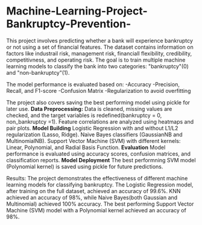 # Machine-Learning-Project-Bankruptcy-Prevention-
This project involves predicting whether a bank will experience bankruptcy or not using a set of financial features. The dataset contains information on factors like industrail risk, management risk, financiall flexibility, credibility, competitivness, and operating risk. The goal is to train multiple machine learning models to classify the bank into two categories: "bankruptcy"(0) and "non-bankruptcy"(1).

The model performance is evaluated based on:
-Accuracy
-Precision, Recall, and F1-score
-Confusion Matrix
-Regularization to avoid overfitting

The project also covers saving the best performing model using pickle for later use.
**Data Preprocessing:**
Data is cleaned, missing values are checked, and the target variables is redefined(bankruptcy = 0, non_bankruptcy =1).
Feature correlations are analyzed using heatmaps and pair plots.
**Model Building**
Logistic Regression with and without L1/L2 regularization (Lasso, Ridge).
Naive Bayes classifiers (GaussianNB and MultinomialNB).
Support Vector Machine (SVM) with different kernels: Linear, Polynomial, and Radial Basis Function.
**Evaluation**
Model performance is evaluated using accuracy scores, confusion matrices, and classification reports.
**Model Deployment**
The best performning SVM model (Polynomial kernel) is saved using pickle for future predictions.

Results:
The project demonstrates the effectiveness of different machine learning models for classifying bankruptcy.
The Logistic Regression model, after training on the full dataset, achieved an accuracy of 99.6%.
KNN achieved an accuracy of 98%, while Naive Bayes(both Gaussian and Multinomial) achieved 100% accuracy.
The best performing Support Vector Machine (SVM) model with a Polynomial kernel achieved an accuracy of 98%.
